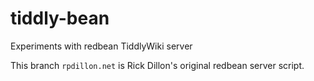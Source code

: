 # tiddly-bean
Experiments with redbean TiddlyWiki server

This branch `rpdillon.net` is Rick Dillon's original redbean server script.
